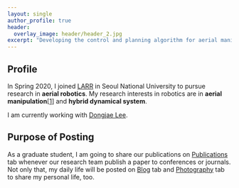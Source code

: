 ```yaml
---
layout: single
author_profile: true
header:
  overlay_image: header/header_2.jpg
excerpt: "Developing the control and planning algorithm for aerial manipulation"
---
```


## Profile
In Spring 2020, I joined <a href="https://larr.snu.ac.kr/" target="_blank">LARR</a> in Seoul National University to pursue research in **aerial robotics**. My research interests in robotics are in **aerial manipulation**[<a href="https://jh-byun.github.io/pub/ICCAS/">1</a>] and **hybrid dynamical system**.  

I am currently working with <a href="https://dongjaelee95.github.io/" target="_blank">Dongjae Lee</a>. 

## Purpose of Posting
As a graduate student, I am going to share our publications on <a href="https://jh-byun.github.io/_pages/pub/index.html">Publications</a> tab whenever our research team publish a paper to conferences or journals. Not only that, my daily life will be posted on <a href="https://jh-byun.github.io/_pages/blog/index.html">Blog</a> tab and <a href="https://jh-byun.github.io/_pages/photography/index.html">Photography</a> tab to share my personal life, too.


